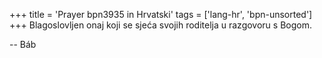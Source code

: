 +++
title = 'Prayer bpn3935 in Hrvatski'
tags = ['lang-hr', 'bpn-unsorted']
+++
Blagoslovljen onaj koji se sjeća svojih roditelja u razgovoru s Bogom.

-- Báb
